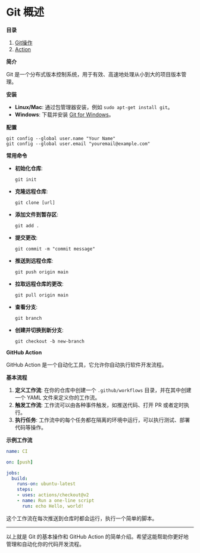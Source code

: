 # Git 概述

**目录**

1. [Git操作](git/git操作)
2. [Action](git/action)

**简介**

Git 是一个分布式版本控制系统，用于有效、高速地处理从小到大的项目版本管理。

**安装**

- **Linux/Mac**: 通过包管理器安装，例如 `sudo apt-get install git`。
- **Windows**: 下载并安装 [Git for Windows](https://gitforwindows.org/)。

**配置**

```shell
git config --global user.name "Your Name"
git config --global user.email "youremail@example.com"
```

**常用命令**

- **初始化仓库**:
  ```shell
  git init
  ```

- **克隆远程仓库**:
  ```shell
  git clone [url]
  ```

- **添加文件到暂存区**:
  ```shell
  git add .
  ```

- **提交更改**:
  ```shell
  git commit -m "commit message"
  ```

- **推送到远程仓库**:
  ```shell
  git push origin main
  ```

- **拉取远程仓库的更改**:
  ```shell
  git pull origin main
  ```

- **查看分支**:
  ```shell
  git branch
  ```

- **创建并切换到新分支**:
  ```shell
  git checkout -b new-branch
  ```

**GitHub Action**

GitHub Action 是一个自动化工具，它允许你自动执行软件开发流程。

**基本流程**

1. **定义工作流**: 在你的仓库中创建一个 `.github/workflows` 目录，并在其中创建一个 YAML 文件来定义你的工作流。
2. **触发工作流**: 工作流可以由各种事件触发，如推送代码、打开 PR 或者定时执行。
3. **执行任务**: 工作流中的每个任务都在隔离的环境中运行，可以执行测试、部署代码等操作。

**示例工作流**

```yaml
name: CI

on: [push]

jobs:
  build:
    runs-on: ubuntu-latest
    steps:
    - uses: actions/checkout@v2
    - name: Run a one-line script
      run: echo Hello, world!
```

这个工作流在每次推送到仓库时都会运行，执行一个简单的脚本。

---

以上就是 Git 的基本操作和 GitHub Action 的简单介绍。希望这能帮助你更好地管理和自动化你的代码开发流程。
